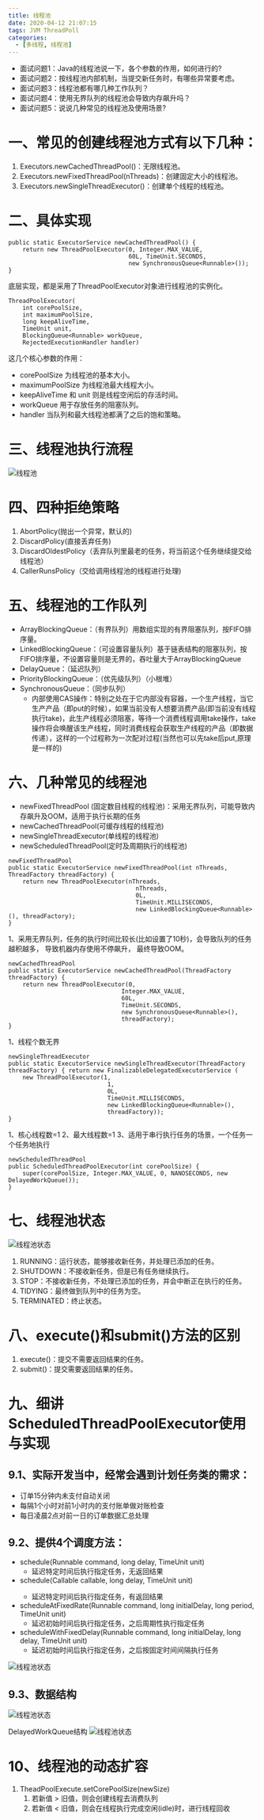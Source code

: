 ```yaml
---
title: 线程池
date: 2020-04-12 21:07:15
tags: JVM ThreadPoll
categories:
  - [多线程, 线程池]
---
```

* 面试问题1：Java的线程池说一下，各个参数的作用，如何进行的?
* 面试问题2：按线程池内部机制，当提交新任务时，有哪些异常要考虑。
* 面试问题3：线程池都有哪几种工作队列？
* 面试问题4：使用无界队列的线程池会导致内存飙升吗？
* 面试问题5：说说几种常见的线程池及使用场景?

# 一、常见的创建线程池方式有以下几种：
1. Executors.newCachedThreadPool()：无限线程池。
2. Executors.newFixedThreadPool(nThreads)：创建固定大小的线程池。
3. Executors.newSingleThreadExecutor()：创建单个线程的线程池。

<!--more-->  

# 二、具体实现
```
public static ExecutorService newCachedThreadPool() {
    return new ThreadPoolExecutor(0, Integer.MAX_VALUE,
                                  60L, TimeUnit.SECONDS,
                                  new SynchronousQueue<Runnable>());
}
```
底层实现，都是采用了ThreadPoolExecutor对象进行线程池的实例化。

```
ThreadPoolExecutor(
    int corePoolSize, 
    int maximumPoolSize, 
    long keepAliveTime, 
    TimeUnit unit, 
    BlockingQueue<Runnable> workQueue, 
    RejectedExecutionHandler handler) 
```

这几个核心参数的作用：
* corePoolSize 为线程池的基本大小。
* maximumPoolSize 为线程池最大线程大小。
* keepAliveTime 和 unit 则是线程空闲后的存活时间。
* workQueue 用于存放任务的阻塞队列。
* handler 当队列和最大线程池都满了之后的饱和策略。


# 三、线程池执行流程
![线程池](2020-04-12-线程池/线程池.png)

# 四、四种拒绝策略

1. AbortPolicy(抛出一个异常，默认的)
2. DiscardPolicy(直接丢弃任务)
3. DiscardOldestPolicy（丢弃队列里最老的任务，将当前这个任务继续提交给线程池）
4. CallerRunsPolicy（交给调用线程池的线程进行处理)


# 五、线程池的工作队列

* ArrayBlockingQueue：（有界队列）用数组实现的有界阻塞队列，按FIFO排序量。
* LinkedBlockingQueue：（可设置容量队列）基于链表结构的阻塞队列，按FIFO排序量，不设置容量则是无界的，吞吐量大于ArrayBlockingQueue
* DelayQueue：（延迟队列）
* PriorityBlockingQueue：（优先级队列）（小根堆）
* SynchronousQueue：（同步队列）
    * 内部使用CAS操作：特别之处在于它内部没有容器，一个生产线程，当它生产产品（即put的时候），如果当前没有人想要消费产品(即当前没有线程执行take)，此生产线程必须阻塞，等待一个消费线程调用take操作，take操作将会唤醒该生产线程，同时消费线程会获取生产线程的产品（即数据传递），这样的一个过程称为一次配对过程(当然也可以先take后put,原理是一样的)

# 六、几种常见的线程池
* newFixedThreadPool (固定数目线程的线程池)：采用无界队列，可能导致内存飙升及OOM，适用于执行长期的任务
* newCachedThreadPool(可缓存线程的线程池)
* newSingleThreadExecutor(单线程的线程池)
* newScheduledThreadPool(定时及周期执行的线程池)

```
newFixedThreadPool
public static ExecutorService newFixedThreadPool(int nThreads, ThreadFactory threadFactory) { 
    return new ThreadPoolExecutor(nThreads, 
                                    nThreads, 
                                    0L, 
                                    TimeUnit.MILLISECONDS, 
                                    new LinkedBlockingQueue<Runnable>(), threadFactory); 
}
```
1、采用无界队列，任务的执行时间比较长(比如设置了10秒)，会导致队列的任务越积越多，
    导致机器内存使用不停飙升， 最终导致OOM。

```
newCachedThreadPool
public static ExecutorService newCachedThreadPool(ThreadFactory threadFactory) { 
    return new ThreadPoolExecutor(0, 
                                Integer.MAX_VALUE, 
                                60L, 
                                TimeUnit.SECONDS, 
                                new SynchronousQueue<Runnable>(), 
                                threadFactory); 
}
```
1、线程个数无界

```
newSingleThreadExecutor
public static ExecutorService newSingleThreadExecutor(ThreadFactory threadFactory) { return new FinalizableDelegatedExecutorService (
    new ThreadPoolExecutor(1, 
                            1, 
                            0L, 
                            TimeUnit.MILLISECONDS, 
                            new LinkedBlockingQueue<Runnable>(), 
                            threadFactory)); 
}
```
1、核心线程数=1
2、最大线程数=1
3、适用于串行执行任务的场景，一个任务一个任务地执行

```
newScheduledThreadPool
public ScheduledThreadPoolExecutor(int corePoolSize) { 
    super(corePoolSize, Integer.MAX_VALUE, 0, NANOSECONDS, new DelayedWorkQueue()); 
}
```

# 七、线程池状态
![线程池状态](2020-04-12-线程池/线程池状态.png)
1. RUNNING：运行状态，能够接收新任务，并处理已添加的任务。
2. SHUTDOWN：不接收新任务，但是已有任务继续执行。
3. STOP：不接收新任务，不处理已添加的任务，并会中断正在执行的任务。
4. TIDYING：最终做到队列中的任务为空。
5. TERMINATED：终止状态。

# 八、execute()和submit()方法的区别
1. execute()：提交不需要返回结果的任务。
2. submit()：提交需要返回结果的任务。


# 九、细讲ScheduledThreadPoolExecutor使用与实现

## 9.1、实际开发当中，经常会遇到计划任务类的需求：
* 订单15分钟内未支付自动关闭
* 每隔1个小时对前1小时内的支付账单做对账检查
* 每日凌晨2点对前一日的订单数据汇总处理

## 9.2、提供4个调度方法：
* schedule(Runnable command, long delay, TimeUnit unit)
    * 延迟特定时间后执行指定任务，无返回结果 
* schedule(Callable<V> callable, long delay, TimeUnit unit)
    * 延迟特定时间后执行指定任务，有返回结果
* scheduleAtFixedRate(Runnable command, long initialDelay, long period, TimeUnit unit)
    * 延迟初始时间后执行指定任务，之后周期性执行指定任务
* scheduleWithFixedDelay(Runnable command, long initialDelay, long delay, TimeUnit unit)
    * 延迟初始时间后执行指定任务，之后按固定时间间隔执行任务


![线程池状态](2020-04-12-线程池/定时任务.png)
## 9.3、数据结构
![线程池状态](2020-04-12-线程池/定时任务-数据结构.png)

DelayedWorkQueue结构
![线程池状态](2020-04-12-线程池/DelayedWorkQueue.png)

# 10、线程池的动态扩容
1. TheadPoolExecute.setCorePoolSize(newSize)
    1. 若新值 > 旧值，则会创建线程去消费队列
    2. 若新值 < 旧值，则会在线程执行完成空闲(idle)时，进行线程回收